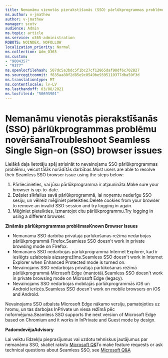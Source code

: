 ```yaml
---
title: Nemanāmu vienotās pierakstīšanās (SSO) pārlūkprogrammas problēmu novēršana
ms.author: v-jmathew
author: v-jmathew
manager: scotv
audience: Admin
ms.topic: article
ms.service: o365-administration
ROBOTS: NOINDEX, NOFOLLOW
localization_priority: Normal
ms.collection: Adm_O365
ms.custom:
- "9004357"
- "9377"
ms.openlocfilehash: 507dc5a3bdc5f1bc27cf12865daf98df6c702827
ms.sourcegitcommit: f835aa80f2d85e9c0549be9395110377dba50f3d
ms.translationtype: MT
ms.contentlocale: lv-LV
ms.lasthandoff: 03/08/2021
ms.locfileid: "50693901"
---
```

# <a name="troubleshoot-seamless-single-sign-on-sso-browser-issues"></a><span data-ttu-id="d074f-102">Nemanāmu vienotās pierakstīšanās (SSO) pārlūkprogrammas problēmu novēršana</span><span class="sxs-lookup"><span data-stu-id="d074f-102">Troubleshoot Seamless Single Sign-on (SSO) browser issues</span></span>

<span data-ttu-id="d074f-103">Lielākā daļa lietotāju spēj atrisināt to nevainojamu SSO pārlūkprogrammas problēmu, veicot tālāk norādītās darbības.</span><span class="sxs-lookup"><span data-stu-id="d074f-103">Most users are able to resolve their Seamless SSO browser issue using the steps below:</span></span>

1. <span data-ttu-id="d074f-104">Pārliecinieties, vai jūsu pārlūkprogramma ir atjaunināta.</span><span class="sxs-lookup"><span data-stu-id="d074f-104">Make sure your browser is up-to-date.</span></span>
2. <span data-ttu-id="d074f-105">Dzēsiet sīkfailus savā pārlūkprogrammā, lai noņemtu nederīgu SSO sesiju, un vēlreiz mēģiniet pieteikties.</span><span class="sxs-lookup"><span data-stu-id="d074f-105">Delete cookies from your browser to remove an invalid SSO session and try logging in again.</span></span>
3. <span data-ttu-id="d074f-106">Mēģiniet pieteikties, izmantojot citu pārlūkprogrammu.</span><span class="sxs-lookup"><span data-stu-id="d074f-106">Try logging in using a different browser.</span></span>

<span data-ttu-id="d074f-107">**Zināmās pārlūkprogrammas problēmas**</span><span class="sxs-lookup"><span data-stu-id="d074f-107">**Known Browser Issues**</span></span>

- <span data-ttu-id="d074f-108">Nemanāma SSO darbība privātajā pārlūkošanas režīmā nedarbojas pārlūkprogrammā Firefox.</span><span class="sxs-lookup"><span data-stu-id="d074f-108">Seamless SSO doesn't work in private browsing mode on Firefox.</span></span>
- <span data-ttu-id="d074f-109">Nemanāms SSO nedarbojas pārlūkprogrammā Internet Explorer, kad ir ieslēgts uzlabotais aizsargrežīms.</span><span class="sxs-lookup"><span data-stu-id="d074f-109">Seamless SSO doesn't work in Internet Explorer when Enhanced Protected mode is turned on.</span></span>
- <span data-ttu-id="d074f-110">Nevainojams SSO nedarbojas privātajā pārlūkošanas režīmā pārlūkprogrammā Microsoft Edge (mantotā).</span><span class="sxs-lookup"><span data-stu-id="d074f-110">Seamless SSO doesn't work in private browsing mode on Microsoft Edge (legacy).</span></span>
- <span data-ttu-id="d074f-111">Nevainojams SSO nedarbojas mobilajās pārlūkprogrammās iOS un Android ierīcēs.</span><span class="sxs-lookup"><span data-stu-id="d074f-111">Seamless SSO doesn't work on mobile browsers on iOS and Android.</span></span>

<span data-ttu-id="d074f-112">Nevainojams SSO atbalsta Microsoft Edge nākamo versiju, pamatojoties uz hromu, un tas darbojas InPrivate un viesa režīmā pēc noformējuma.</span><span class="sxs-lookup"><span data-stu-id="d074f-112">Seamless SSO supports the next version of Microsoft Edge based on Chromium and it works in InPrivate and Guest mode by design.</span></span>

<span data-ttu-id="d074f-113">**Padomdevēja**</span><span class="sxs-lookup"><span data-stu-id="d074f-113">**Advisory**</span></span>

<span data-ttu-id="d074f-114">Lai veiktu līdzekļu pieprasījumus vai uzdotu tehniskus jautājumus par nemanāmu SSO, skatiet rakstu [Microsoft Q&](https://docs.microsoft.com/answers/topics/azure-ad-single-sign-on.html)</span><span class="sxs-lookup"><span data-stu-id="d074f-114">To make feature requests or ask technical questions about Seamless SSO, see [Microsoft Q&A](https://docs.microsoft.com/answers/topics/azure-ad-single-sign-on.html)</span></span>
